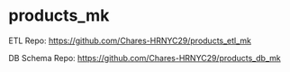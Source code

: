 # products_mk

ETL Repo: https://github.com/Chares-HRNYC29/products_etl_mk

DB Schema Repo: https://github.com/Chares-HRNYC29/products_db_mk
